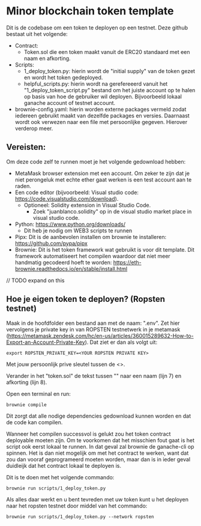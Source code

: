 # Minor blockchain token template

Dit is de codebase om een token te deployen op een testnet. Deze github bestaat uit het volgende:

- Contract:
  - Token.sol die een token maakt vanuit de ERC20 standaard met een naam en afkorting.
- Scripts:
  - 1_deploy_token.py: hierin wordt de "initial supply" van de token gezet en wordt het token gedeployed.
  - helpful_scripts.py: hierin wordt na gerefereeerd vanuit het "1_deploy_token_script.py" bestand om het juiste account op te halen op basis van hoe de gebruiker wil deployen. Bijvoorbeeld lokaal ganache account of testnet account.
- brownie-config.yaml: hierin worden externe packages vermeld zodat iedereen gebruikt maakt van dezelfde packages en versies. Daarnaast wordt ook verwezen naar een file met persoonlijke gegeven. Hierover verderop meer.

## Vereisten:

Om deze code zelf te runnen moet je het volgende gedownload hebben:

- MetaMask browser extension met een account. Om zeker te zijn dat je niet perongeluk met echte ether gaat werken is een test account aan te raden.
- Een code editor (bijvoorbeeld: Visual studio code: https://code.visualstudio.com/download).
  - Optioneel: Solidity extension in Visual Studio Code.
    - Zoek "juanblanco.solidity" op in de visual studio market place in visual studio code.
- Python: https://www.python.org/downloads/
  - Dit heb je nodig om WEB3 scripts te runnen
- Pipx: Dit is de aanbevolen installen om brownie te installeren: https://github.com/pypa/pipx
- Brownie: Dit is het token framework wat gebruikt is voor dit template. Dit framework automatiseert het compilen waardoor dat niet meer handmatig gecodeerd hoeft te worden: https://eth-brownie.readthedocs.io/en/stable/install.html

// TODO expand on this

## Hoe je eigen token te deployen? (Ropsten testnet)

Maak in de hoofdfolder een bestand aan met de naam: ".env". Zet hier vervolgens je private key in van ROPSTEN testnetwerk in je metamask (https://metamask.zendesk.com/hc/en-us/articles/360015289632-How-to-Export-an-Account-Private-Key).
Dat ziet er dan als volgt uit:

```solidity
export ROPSTEN_PRIVATE_KEY=<YOUR ROPSTEN PRIVATE KEY>
```

Met jouw persoonlijk prive sleutel tussen de <>.

Verander in het "token.sol" de tekst tussen "" naar een naam (lijn 7) en afkorting (lijn 8).

Open een terminal en run:

```solidity
brownie compile
```

Dit zorgt dat alle nodige dependencies gedownload kunnen worden en dat de code kan compilen.

Wanneer het compilen successvol is gelukt zou het token contract deployable moeten zijn. Om te voorkomen dat het misschien fout gaat is het script ook eerst lokaal te runnen. In dat geval zal brownie de ganache-cli op spinnen. Het is dan niet mogelijk om met het contract te werken, want dat zou dan vooraf geprogrameerd moeten worden, maar dan is in ieder geval duidleijk dat het contract lokaal te deployen is.

Dit is te doen met het volgende commando:

```solidity
brownie run scripts/1_deploy_token.py
```

Als alles daar werkt en u bent tevreden met uw token kunt u het deployen naar het ropsten testnet door middel van het commando:

```solidity
brownie run scripts/1_deploy_token.py --network ropsten
```

